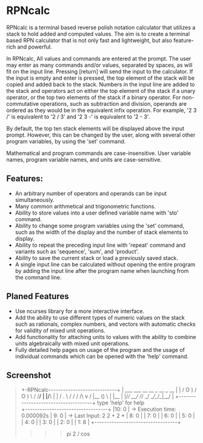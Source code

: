 # RPNcalc

RPNcalc is a terminal based reverse polish notation calculator that utilizes a stack to hold added and computed values. The aim is to create a terminal based RPN calculator that is not only fast and lightweight, but also feature-rich and powerful.  


In RPNcalc, All values and commands are entered at the prompt. The user may enter as many commands and/or values, separated by spaces, as will fit on the input line. Pressing [return] will send the input to the calculator. If the input is empty and enter is pressed, the top element of the stack will be copied and added back to the stack. Numbers in the input line are added to the stack and operators act on either the top element of the stack if a unary operator, or the top two elements of the stack if a binary operator. For non-commutative operations, such as subtraction and division, operands are ordered as they would be in the equivalent infix operation. For example, '2 3 /' is equivalent to '2 / 3' and '2 3 -' is equivalent to '2 - 3'.

 
By default, the top ten stack elements will be displayed above the input prompt. However, this can be changed by the user, along with several other program variables, by using the 'set' command.  

Mathematical and program commands are case-insensitive. User variable names, program variable names, and units are case-sensitive. 


## Features:
* An arbitrary number of operators and operands can be input simultaneously. 
* Many common arithmetical and trigonometric  functions.
* Ability to store values into a user defined variable name with 'sto' command. 
* Ability to change some program variables using the 'set' command, such as the width of the display and the number of stack elements to display.
* Ability to repeat the preceding input line with 'repeat' command and variants such as 'sequence', 'sum', and 'product'. 
* Ability to save the current stack or load a previously saved stack.
* A single input line can be calculated without opening the entire program by adding the input line after the program name when launching from the command line.


## Planed Features 
* Use ncurses library for a more interactive interface.
* Add the ability to use different types of numeric values on the stack such as
  rationals, complex numbers, and vectors with automatic checks for validity of
mixed unit operations. 
* Add functionality for attaching units to values with the ability to combine units algebraically with mixed unit operations. 
* Fully detailed help pages on usage of the program and the usage of individual
  commands which can be opened with the 'help' command.

## Screenshot 

>+-RPNcalc----------------------------+
>|   ___   ___ __   __ _  __   _  __  | 
>|  / O ) / O )  \ / /__\/   \| |/__\ |
>| / . \ / / / /\ v / |__ ()  \ | |__ |
>|/_/ \_\_/ /_/  \_/ \__/\__/\_\|\__/ |
>+------------------------------------+
>         type 'help' for help        
> +----------------------------------+
> |10: 0                             | -> Execution time: 0.000092s
> | 9: 0                             | -> Last Input: 2 2 + 2 *
> | 8: 0                             | 
> | 7: 0                             | 
> | 6: 0                             | 
> | 5: 0                             | 
> | 4: 0                             | 
> | 3: 0                             | 
> | 2: 0                             | 
> | 1: 8                             | 
> +----------------------------------+
> >>> pi 2 / cos
